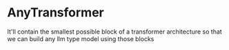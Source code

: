 # AnyTransformer
It'll contain the smallest possible block of a transformer architecture so that we can build any llm type model using those blocks
